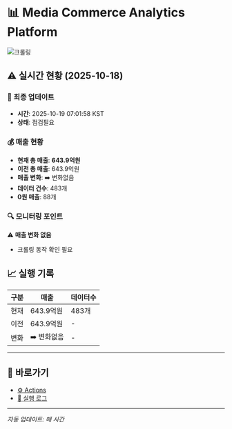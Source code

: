 # 📊 Media Commerce Analytics Platform

![크롤링](https://img.shields.io/badge/크롤링-점검필요-yellow)

## ⚠️ 실시간 현황 (2025-10-18)

### 📍 최종 업데이트
- **시간**: 2025-10-19 07:01:58 KST
- **상태**: 점검필요

### 💰 매출 현황
- **현재 총 매출**: **643.9억원**
- **이전 총 매출**: 643.9억원
- **매출 변화**: ➡️ 변화없음
- **데이터 건수**: 483개
- **0원 매출**: 88개

### 🔍 모니터링 포인트

⚠️ **매출 변화 없음**
- 크롤링 동작 확인 필요


## 📈 실행 기록

| 구분 | 매출 | 데이터수 |
|------|------|----------|
| 현재 | 643.9억원 | 483개 |
| 이전 | 643.9억원 | - |
| 변화 | ➡️ 변화없음 | - |

---

## 🔗 바로가기

- [⚙️ Actions](../../actions)
- [📝 실행 로그](../../actions/workflows/daily_scraping.yml)

---

*자동 업데이트: 매 시간*
